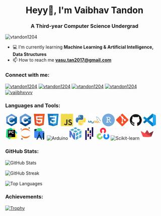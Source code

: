 <h1 align="center">Heyy👋, I'm Vaibhav Tandon</h1>
<h3 align="center">A Third-year Computer Science Undergrad</h3>

<p align="left"> 
    <img src="https://komarev.com/ghpvc/?username=vtandon1204&label=Profile%20views&color=0e75b6&style=plastic" alt="vtandon1204" /> 
</p>

- 💻 I’m currently learning **Machine Learning & Artificial Intelligence, Data Structures**
- 📫 How to reach me **vasu.tan2017@gmail.com**

<h3 align="left">Connect with me:</h3>
<p align="left">
    <a href="https://linkedin.com/in/vtandon1204" target="blank"><img align="center" src="https://raw.githubusercontent.com/rahuldkjain/github-profile-readme-generator/master/src/images/icons/Social/linked-in-alt.svg" alt="vtandon1204" height="30" width="40" /></a>
    <a href="https://twitter.com/vtandon1204" target="blank"><img align="center" src="https://raw.githubusercontent.com/rahuldkjain/github-profile-readme-generator/master/src/images/icons/Social/twitter.svg" alt="vtandon1204" height="30" width="40" /></a>
    <a href="https://www.leetcode.com/vtandon1204" target="blank"><img align="center" src="https://raw.githubusercontent.com/rahuldkjain/github-profile-readme-generator/master/src/images/icons/Social/leet-code.svg" alt="vtandon1204" height="30" width="40" /></a>
    <a href="https://kaggle.com/vtandon1204" target="blank"><img align="center" src="https://raw.githubusercontent.com/rahuldkjain/github-profile-readme-generator/master/src/images/icons/Social/kaggle.svg" alt="vtandon1204" height="30" width="40" /></a>
    <a href="https://instagram.com/vaiibhxvvv" target="blank"><img align="center" src="https://raw.githubusercontent.com/rahuldkjain/github-profile-readme-generator/master/src/images/icons/Social/instagram.svg" alt="vaiibhxvvv" height="30" width="40" /></a>
</p>

<h3 align="left">Languages and Tools:</h3>
<p align="left">
    <img src="https://raw.githubusercontent.com/devicons/devicon/master/icons/c/c-original.svg" alt="C" width="40" height="40"/>
    <img src="https://raw.githubusercontent.com/devicons/devicon/master/icons/cplusplus/cplusplus-original.svg" alt="C++" width="40" height="40"/>
    <img src="https://raw.githubusercontent.com/devicons/devicon/master/icons/html5/html5-original.svg" alt="HTML5" width="40" height="40"/>
    <img src="https://raw.githubusercontent.com/devicons/devicon/master/icons/css3/css3-original.svg" alt="CSS3" width="40" height="40"/>
    <img src="https://raw.githubusercontent.com/devicons/devicon/master/icons/javascript/javascript-original.svg" alt="JavaScript" width="40" height="40"/>
    <img src="https://raw.githubusercontent.com/devicons/devicon/master/icons/python/python-original.svg" alt="Python" width="40" height="40"/>
    <img src="https://raw.githubusercontent.com/devicons/devicon/master/icons/mysql/mysql-original-wordmark.svg" alt="SQL" width="40" height="40"/>
    <img src="https://raw.githubusercontent.com/devicons/devicon/master/icons/rstudio/rstudio-original.svg" alt="R" width="40" height="40"/>
    <img src="https://raw.githubusercontent.com/devicons/devicon/master/icons/git/git-original.svg" alt="Git" width="40" height="40"/>
    <img src="https://raw.githubusercontent.com/devicons/devicon/master/icons/github/github-original.svg" alt="GitHub" width="40" height="40"/>   
    <img src="https://raw.githubusercontent.com/devicons/devicon/master/icons/vscode/vscode-original.svg" alt="VS Code" width="40" height="40"/>
    <img src="https://raw.githubusercontent.com/devicons/devicon/master/icons/pycharm/pycharm-original.svg" alt="PyCharm" width="40" height="40"/> 
    <img src="https://raw.githubusercontent.com/devicons/devicon/master/icons/jupyter/jupyter-original.svg" alt="Jupyter Notebook" width="40" height="40"/>
    <img src="https://raw.githubusercontent.com/devicons/devicon/master/icons/androidstudio/androidstudio-original.svg" alt="Android Studio" width="40" height="40"/>
    <img src="https://cdn.worldvectorlogo.com/logos/arduino-1.svg" alt="Arduino" width="40" height="40"/>   
    <img src="https://raw.githubusercontent.com/devicons/devicon/master/icons/numpy/numpy-original.svg" alt="NumPy" width="40" height="40"/>
    <img src="https://raw.githubusercontent.com/devicons/devicon/master/icons/pandas/pandas-original.svg" alt="Pandas" width="40" height="40"/>
    <img src="https://raw.githubusercontent.com/devicons/devicon/master/icons/opencv/opencv-original.svg" alt="OpenCV" width="40" height="40"/>
    <img src="https://upload.wikimedia.org/wikipedia/commons/0/05/Scikit_learn_logo_small.svg" alt="Scikit-learn" width="40" height="40"/>
    <img src="https://raw.githubusercontent.com/devicons/devicon/master/icons/streamlit/streamlit-original.svg" alt="Streamlit" width="40" height="40"/>    
</p>

<h3 align="left">GitHub Stats:</h3>

<p align="left">
    <img align="center" src="https://github-readme-stats.vercel.app/api?username=vtandon1204&show_icons=true&theme=highcontrast&title_color=ffffff&text_color=ffffff&cache_seconds=1800&locale=en" alt="GitHub Stats" />
</p>

<p align="left">
    <img align="center" src="https://github-readme-streak-stats.herokuapp.com/?user=vtandon1204&theme=highcontrast" alt="GitHub Streak" />
</p>

<p align="left">
    <img align="center" src="https://github-readme-stats.vercel.app/api/top-langs?username=vtandon1204&show_icons=true&theme=highcontrast&title_color=ffffff&text_color=ffffff&cache_seconds=1800&locale=en&layout=compact" alt="Top Languages" />
</p>

<h3 align="left">Achievements:</h3>

<p align="left">
    <a href="https://github.com/ryo-ma/github-profile-trophy"><img align="center" src="https://github-profile-trophy.vercel.app/?username=vtandon1204&theme=onestar" alt="Trophy" /></a>
</p>
